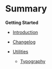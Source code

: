 # Summary

**Getting Started**

- [Introduction](README.md)
- [Changelog](changelog.md)

- [Utilities]()
  - [Typography](./utilities/typography.md)
